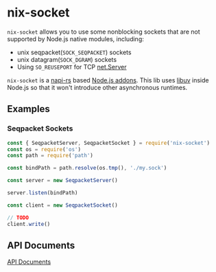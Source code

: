 # nix-socket

`nix-socket` allows you to use some nonblocking sockets that are not supported by Node.js native modules, including:
- unix seqpacket(`SOCK_SEQPACKET`) sockets
- unix datagram(`SOCK_DGRAM`) sockets
- Using `SO_REUSEPORT` for TCP [net.Server](https://nodejs.org/dist/latest-v16.x/docs/api/net.html#class-netserver)

`nix-socket` is a [napi-rs](https://napi.rs/) based [Node.js addons](https://nodejs.org/docs/latest-v16.x/api/addons.html). This lib uses [libuv](https://libuv.org/) inside Node.js so that it won't introduce other asynchronous runtimes.

## Examples

### Seqpacket Sockets

```js
const { SeqpacketServer, SeqpacketSocket } = require('nix-socket')
const os = require('os')
const path = require('path')

const bindPath = path.resolve(os.tmp(), './my.sock')

const server = new SeqpacketServer()

server.listen(bindPath)

const client = new SeqpacketSocket()

// TODO
client.write()
```

## API Documents

[API Documents](./docs/modules.md)
